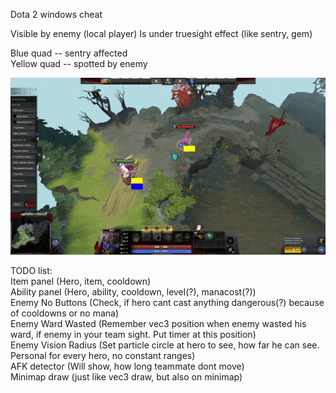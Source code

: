 Dota 2 windows cheat

Visible by enemy (local player)
Is under truesight effect (like sentry, gem)

Blue quad -- sentry affected  
Yellow quad -- spotted by enemy  

![til](demo.gif)

TODO list:   
Item panel           (Hero, item, cooldown)  
Ability panel        (Hero, ability, cooldown, level(?), manacost(?))  
Enemy No Buttons     (Check, if hero cant cast anything dangerous(?) because of cooldowns or no mana)  
Enemy Ward Wasted    (Remember vec3 position when enemy wasted his ward, if enemy in your team sight. Put timer at this position)  
Enemy Vision Radius  (Set particle circle at hero to see, how far he can see. Personal for every hero, no constant ranges)  
AFK detector         (Will show, how long teammate dont move)  
Minimap draw         (just like vec3 draw, but also on minimap)  
